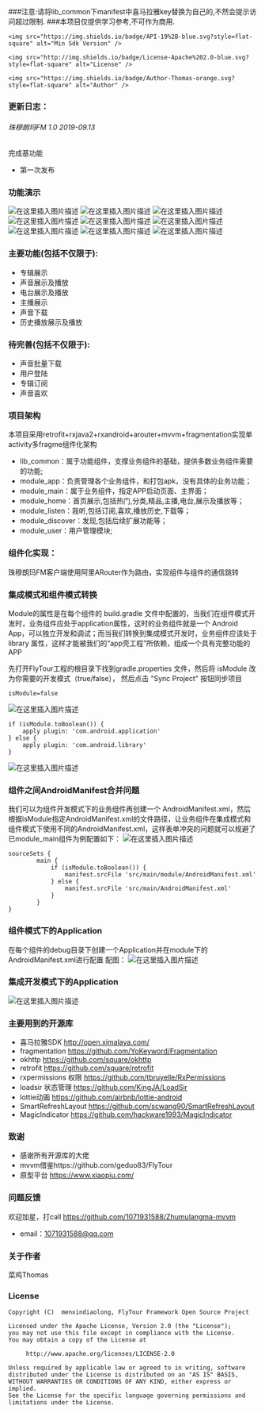 ﻿###注意:请将lib_common下manifest中喜马拉雅key替换为自己的,不然会提示访问超过限制.
###本项目仅提供学习参考,不可作为商用.
<p align="center">

    <img src="https://img.shields.io/badge/API-19%2B-blue.svg?style=flat-square" alt="Min Sdk Version" />
	
    <img src="http://img.shields.io/badge/License-Apache%202.0-blue.svg?style=flat-square" alt="License" />
	
    <img src="https://img.shields.io/badge/Author-Thomas-orange.svg?style=flat-square" alt="Author" />

</p>


### 更新日志：
###### 珠穆朗玛FM 1.0 2019-09.13
完成基功能
* 第一次发布

### 功能演示
![在这里插入图片描述](https://github.com/1071931588/Zhumulangma-mvvm/blob/master/screenshot/device-2019-09-12-175916.png)
![在这里插入图片描述](https://github.com/1071931588/Zhumulangma-mvvm/blob/master/screenshot/device-2019-09-12-175955.png)
![在这里插入图片描述](https://github.com/1071931588/Zhumulangma-mvvm/blob/master/screenshot/device-2019-09-12-180026.png)
![在这里插入图片描述](https://github.com/1071931588/Zhumulangma-mvvm/blob/master/screenshot/device-2019-09-12-180059.png)
![在这里插入图片描述](https://github.com/1071931588/Zhumulangma-mvvm/blob/master/screenshot/device-2019-09-12-180125.png)
![在这里插入图片描述](https://github.com/1071931588/Zhumulangma-mvvm/blob/master/screenshot/device-2019-09-12-180147.png)
![在这里插入图片描述](https://github.com/1071931588/Zhumulangma-mvvm/blob/master/screenshot/device-2019-09-12-180213.png)
![在这里插入图片描述](https://github.com/1071931588/Zhumulangma-mvvm/blob/master/screenshot/device-2019-09-12-180235.png)
![在这里插入图片描述](https://github.com/1071931588/Zhumulangma-mvvm/blob/master/screenshot/device-2019-09-12-180305.png)

### 主要功能(包括不仅限于):
* 专辑展示
* 声音展示及播放
* 电台展示及播放
* 主播展示
* 声音下载
* 历史播放展示及播放
### 待完善(包括不仅限于):
* 声音批量下载
* 用户登陆
* 专辑订阅
* 声音喜欢

### 项目架构
本项目采用retrofit+rxjava2+rxandroid+arouter+mvvm+fragmentation实现单activity多fragme组件化架构
* lib_common：属于功能组件，支撑业务组件的基础，提供多数业务组件需要的功能;
* module_app：负责管理各个业务组件，和打包apk，没有具体的业务功能；
* module_main：属于业务组件，指定APP启动页面、主界面；
* module_home：首页展示,包括热门,分类,精品,主播,电台,展示及播放等；
* module_listen：我听,包括订阅,喜欢,播放历史,下载等；
* module_discover：发现,包括后续扩展功能等；
* module_user：用户管理模块;


### 组件化实现：

珠穆朗玛FM客户端使用阿里ARouter作为路由，实现组件与组件的通信跳转

### 集成模式和组件模式转换
Module的属性是在每个组件的 build.gradle 文件中配置的，当我们在组件模式开发时，业务组件应处于application属性，这时的业务组件就是一个 Android App，可以独立开发和调试；而当我们转换到集成模式开发时，业务组件应该处于 library 属性，这样才能被我们的“app壳工程”所依赖，组成一个具有完整功能的APP

先打开FlyTour工程的根目录下找到gradle.properties 文件，然后将 isModule 改为你需要的开发模式（true/false）， 然后点击 "Sync Project" 按钮同步项目
```
isModule=false
```
![在这里插入图片描述](https://img-blog.csdnimg.cn/20190530142030271.png?x-oss-process=image/watermark,type_ZmFuZ3poZW5naGVpdGk,shadow_10,text_aHR0cHM6Ly9tZW54aW5kaWFvbG9uZy5ibG9nLmNzZG4ubmV0,size_16,color_FFFFFF,t_70)
```
if (isModule.toBoolean()) {
    apply plugin: 'com.android.application'
} else {
    apply plugin: 'com.android.library'
}
```
![在这里插入图片描述](https://img-blog.csdnimg.cn/20190530142043496.png?x-oss-process=image/watermark,type_ZmFuZ3poZW5naGVpdGk,shadow_10,text_aHR0cHM6Ly9tZW54aW5kaWFvbG9uZy5ibG9nLmNzZG4ubmV0,size_16,color_FFFFFF,t_70)
### 组件之间AndroidManifest合并问题
我们可以为组件开发模式下的业务组件再创建一个 AndroidManifest.xml，然后根据isModule指定AndroidManifest.xml的文件路径，让业务组件在集成模式和组件模式下使用不同的AndroidManifest.xml，这样表单冲突的问题就可以规避了
已module_main组件为例配置如下：
![在这里插入图片描述](https://img-blog.csdnimg.cn/20190530150350275.png?x-oss-process=image/watermark,type_ZmFuZ3poZW5naGVpdGk,shadow_10,text_aHR0cHM6Ly9tZW54aW5kaWFvbG9uZy5ibG9nLmNzZG4ubmV0,size_16,color_FFFFFF,t_70)
```
sourceSets {
        main {
            if (isModule.toBoolean()) {
                manifest.srcFile 'src/main/module/AndroidManifest.xml'
            } else {
                manifest.srcFile 'src/main/AndroidManifest.xml'
            }
        }
}
```
### 组件模式下的Application
在每个组件的debug目录下创建一个Application并在module下的AndroidManifest.xml进行配置
配图：
![在这里插入图片描述](https://img-blog.csdnimg.cn/20190530142154452.png?x-oss-process=image/watermark,type_ZmFuZ3poZW5naGVpdGk,shadow_10,text_aHR0cHM6Ly9tZW54aW5kaWFvbG9uZy5ibG9nLmNzZG4ubmV0,size_16,color_FFFFFF,t_70)
### 集成开发模式下的Application
![在这里插入图片描述](https://img-blog.csdnimg.cn/20190530150933283.png?x-oss-process=image/watermark,type_ZmFuZ3poZW5naGVpdGk,shadow_10,text_aHR0cHM6Ly9tZW54aW5kaWFvbG9uZy5ibG9nLmNzZG4ubmV0,size_16,color_FFFFFF,t_70)
### 主要用到的开源库
* 喜马拉雅SDK http://open.ximalaya.com/
* fragmentation https://github.com/YoKeyword/Fragmentation
* okhttp https://github.com/square/okhttp 
* retrofit https://github.com/square/retrofit
* rxpermissions 权限 https://github.com/tbruyelle/RxPermissions
* loadsir 状态管理 https://github.com/KingJA/LoadSir
* lottie动画 https://github.com/airbnb/lottie-android
* SmartRefreshLayout https://github.com/scwang90/SmartRefreshLayout
* MagicIndicator https://github.com/hackware1993/MagicIndicator
### 致谢
* 感谢所有开源库的大佬
* mvvm借鉴https://github.com/geduo83/FlyTour 
* 原型平台 https://www.xiaopiu.com/
### 问题反馈
欢迎加星，打call https://github.com/1071931588/Zhumulangma-mvvm
* email：1071931588@qq.com
### 关于作者
菜鸡Thomas
### License
```
Copyright (C)  menxindiaolong, FlyTour Framework Open Source Project

Licensed under the Apache License, Version 2.0 (the "License");
you may not use this file except in compliance with the License.
You may obtain a copy of the License at

     http://www.apache.org/licenses/LICENSE-2.0

Unless required by applicable law or agreed to in writing, software
distributed under the License is distributed on an "AS IS" BASIS,
WITHOUT WARRANTIES OR CONDITIONS OF ANY KIND, either express or implied.
See the License for the specific language governing permissions and
limitations under the License.
```
